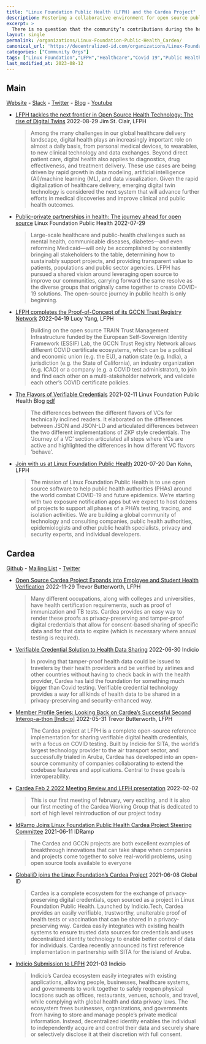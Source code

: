 ```yaml
---
title: "Linux Foundation Public Health (LFPH) and the Cardea Project"
description: Fostering a collaborative environment for open source public health
excerpt: >
  There is no question that the community’s contributions during the height of the pandemic provided enormous benefit – possibly even life-saving. LFPH has represented a unique opportunity for the tech community to start collaborating around an urgent global health need, and we look forward to the opportunity to generate similar momentum in the future to address global challenges in health IT.
layout: single
permalink: /organizations/Linux-Foundation-Public-Health_Cardea/
canonical_url: 'https://decentralized-id.com/organizations/Linux-Foundation-Public-Health_Cardea/'
categories: ["Community Orgs"]
tags: ["Linux Foundation","LFPH","Healthcare","Covid 19","Public Health Advisory Council","Cardea","TRAIN","ESSIF","GCCN","Hyperledger Labs"]
last_modified_at: 2023-08-12
---
```


## Main

[Website](https://www.lfph.io/) - [Slack](https://lfpublichealth.slack.com/) - [Twitter](https://twitter.com/LFPubHealth) - [Blog](https://www.lfph.io/blog/) - [Youtube](https://www.youtube.com/channel/UCirEps_wTjsD_oJM_WZJGuA)

* [LFPH tackles the next frontier in Open Source Health Technology: The rise of Digital Twins](https://www.lfph.io/2022/08/29/lfph-tackles-the-next-frontier-in-open-source-health-technology-the-rise-of-digital-twins/) 2022-08-29 Jim St. Clair, LFPH
  > Among the many challenges in our global healthcare delivery landscape, digital health plays an increasingly important role on almost a daily basis, from personal medical devices, to wearables, to new clinical technology and data exchanges. Beyond direct patient care, digital health also applies to diagnostics, drug effectiveness, and treatment delivery. These use cases are being driven by rapid growth in data modeling, artificial intelligence (AI)/machine learning (ML), and data visualization. Given the rapid digitalization of healthcare delivery, emerging digital twin technology is considered the next system that will advance further efforts in medical discoveries and improve clinical and public health outcomes.
* [Public-private partnerships in health: The journey ahead for open source](https://www.lfph.io/2022/07/29/public-private-partnerships-in-health-the-journey-ahead-for-open-source/) Linux Foundation Public Health 2022-07-29
  > Large-scale healthcare and public-health challenges such as mental health, communicable diseases, diabetes—and even reforming Medicaid—will only be accomplished by consistently bringing all stakeholders to the table, determining how to sustainably support projects, and providing transparent value to patients, populations and public sector agencies. LFPH has pursued a shared vision around leveraging open source to improve our communities, carrying forward the same resolve as the diverse groups that originally came together to create COVID-19 solutions. The open-source journey in public health is only beginning.
* [LFPH completes the Proof-of-Concept of its GCCN Trust Registry Network](https://www.lfph.io/2022/04/19/lfph-completes-the-proof-of-concept-of-its-gccn-trust-registry-network/) 2022-04-19 Lucy Yang, LFPH
  > Building on the open source TRAIN Trust Management Infrastructure funded by the European Self-Sovereign Identity Framework (ESSIF) Lab, the GCCN Trust Registry Network allows different COVID certificate ecosystems, which can be a political and economic union (e.g. the EU), a nation state (e.g. India), a jurisdiction (e.g. the State of California), an industry organization (e.g. ICAO) or a company (e.g. a COVID test administrator), to join and find each other on a multi-stakeholder network, and validate each other’s COVID certificate policies. 
* [The Flavors of Verifiable Credentials](https://www.lfph.io/2021/02/11/cci-verifiable-credentials-flavors-and-interoperability-paper/) 2021-02-11 Linux Foundation Public Health Blog [pdf]((https://www.lfph.io/wp-content/uploads/2021/02/Verifiable-Credentials-Flavors-Explained.pdf))
  > The differences between the different flavors of VCs for technically inclined readers. It elaborated on the differences between JSON and JSON-LD and articulated differences between the two different implementations of ZKP style credentials. The ‘Journey of a VC’ section articulated all steps where VCs are active and highlighted the differences in how different VC flavors ’behave’.
* [Join with us at Linux Foundation Public Health](https://www.lfph.io/2020/07/20/join-with-us-at-linux-foundation-public-health/) 2020-07-20 Dan Kohn, LFPH
  > The mission of Linux Foundation Public Health is to use open source software to help public health authorities (PHAs) around the world combat COVID-19 and future epidemics. We’re starting with two exposure notification apps but we expect to host dozens of projects to support all phases of a PHA’s testing, tracing, and isolation activities. We are building a global community of technology and consulting companies, public health authorities, epidemiologists and other public health specialists, privacy and security experts, and individual developers.

## Cardea

[Github](https://github.com/hyperledger-labs?q=cardea) - [Mailing List](https://github.com/hyperledger-labs/cardea) - [Twitter](https://twitter.com/cardeaproject)

* [Open Source Cardea Project Expands into Employee and Student Health Verification](https://www.lfph.io/2022/09/29/open-source-cardea-project-expands-into-employee-and-student-health-verification/) 2022-11-29 Trevor Butterworth, LFPH
  > Many different occupations, along with colleges and universities, have health certification requirements, such as proof of immunization and TB tests. Cardea provides an easy way to render these proofs as privacy-preserving and tamper-proof digital credentials that allow for consent-based sharing of specific data and for that data to expire (which is necessary where annual testing is required).
* [Verifiable Credential Solution to Health Data Sharing](https://indicio.tech/the-verifiable-credential-solution-to-health-data-sharing/) 2022-06-30 Indicio
  > In proving that tamper-proof health data could be issued to travelers by their health providers and be verified by airlines and other countries without having to check back in with the health provider, Cardea has laid the foundation for something much bigger than Covid testing. Verifiable credential technology provides a way for all kinds of health data to be shared in a privacy-preserving and security-enhanced way.
* [Member Profile Series: Looking Back on Cardea’s Successful Second Interop-a-thon [Indicio]](https://www.lfph.io/2022/03/31/member-profile-series-looking-back-on-cardeas-second-successful-interop-a-thon-indicio%ef%bf%bc/) 2022-05-31 Trevor Butterworth, LFPH
  > The Cardea project at LFPH is a complete open-source reference implementation for sharing verifiable digital health credentials, with a focus on COVID testing. Built by Indicio for SITA, the world’s largest technology provider to the air transport sector, and successfully trialed in Aruba, Cardea has developed into an open-source community of companies collaborating to extend the codebase features and applications. Central to these goals is interoperability.
* [Cardea Feb 2 2022 Meeting Review and LFPH presentation](https://www.youtube.com/watch?v=adFFsPRVcBA&list=PL3LvHy3eIPslC7YhQGXKPN4LvS3ekqfqE&index=2) 2022-02-02
  > This is our first meeting of february, very exciting, and it is also our first meeting of the Cardea Working Group that is dedicated to sort of high level reintroduction of our project today 
* [IdRamp Joins Linux Foundation Public Health Cardea Project Steering Committee](https://idramp.com/idramp-joins-linux-foundation-public-health-cardea-project-steering-committee/) 2021-06-11 IDRamp
  > The Cardea and GCCN projects are both excellent examples of breakthrough innovations that can take shape when companies and projects come together to solve real-world problems, using open source tools available to everyone
* [GlobaliD joins the Linux Foundation’s Cardea Project](https://medium.com/global-id/globalid-joins-the-linux-foundations-cardea-project-22f298032240) 2021-06-08 Global ID
  > Cardea is a complete ecosystem for the exchange of privacy-preserving digital credentials, open sourced as a project in Linux Foundation Public Health. Launched by Indicio.Tech, Cardea provides an easily verifiable, trustworthy, unalterable proof of health tests or vaccination that can be shared in a privacy-preserving way. Cardea easily integrates with existing health systems to ensure trusted data sources for credentials and uses decentralized identity technology to enable better control of data for individuals. Cardea recently announced its first reference implementation in partnership with SITA for the island of Aruba.
* [Indicio Submission to LFPH](https://docs.google.com/document/d/1Vl9IKRg6ygHD1njc8GfnjsQglDOVglBKbuXHSuqQ7T4/edit?usp=sharing) 2021-03 Indicio
  > Indicio’s Cardea ecosystem easily integrates with existing applications, allowing people, businesses, healthcare systems, and governments to work together to safely reopen physical locations such as offices, restaurants, venues, schools, and travel, while complying with global health and data privacy laws. The ecosystem frees businesses, organizations, and governments from having to store and manage people’s private medical information. Instead, decentralized identity enables the individual to independently acquire and control their data and securely share or selectively disclose it at their discretion with full consent.

